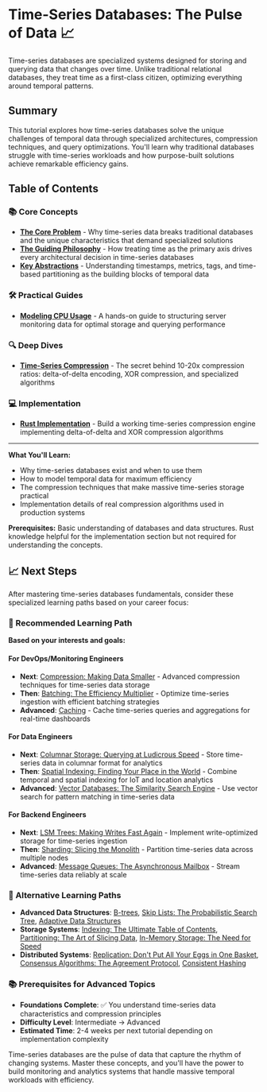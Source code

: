 # Time-Series Databases: The Pulse of Data 📈

Time-series databases are specialized systems designed for storing and querying data that changes over time. Unlike traditional relational databases, they treat time as a first-class citizen, optimizing everything around temporal patterns.

## Summary

This tutorial explores how time-series databases solve the unique challenges of temporal data through specialized architectures, compression techniques, and query optimizations. You'll learn why traditional databases struggle with time-series workloads and how purpose-built solutions achieve remarkable efficiency gains.

## Table of Contents

### 📚 Core Concepts
- **[The Core Problem](01-concepts-01-the-core-problem.md)** - Why time-series data breaks traditional databases and the unique characteristics that demand specialized solutions
- **[The Guiding Philosophy](01-concepts-02-the-guiding-philosophy.md)** - How treating time as the primary axis drives every architectural decision in time-series databases  
- **[Key Abstractions](01-concepts-03-key-abstractions.md)** - Understanding timestamps, metrics, tags, and time-based partitioning as the building blocks of temporal data

### 🛠️ Practical Guides
- **[Modeling CPU Usage](02-guides-01-modeling-cpu-usage.md)** - A hands-on guide to structuring server monitoring data for optimal storage and querying performance

### 🔍 Deep Dives
- **[Time-Series Compression](03-deep-dive-01-time-series-compression.md)** - The secret behind 10-20x compression ratios: delta-of-delta encoding, XOR compression, and specialized algorithms

### 💻 Implementation
- **[Rust Implementation](04-rust-implementation.md)** - Build a working time-series compression engine implementing delta-of-delta and XOR compression algorithms

---

**What You'll Learn:**
- Why time-series databases exist and when to use them
- How to model temporal data for maximum efficiency  
- The compression techniques that make massive time-series storage practical
- Implementation details of real compression algorithms used in production systems

**Prerequisites:** Basic understanding of databases and data structures. Rust knowledge helpful for the implementation section but not required for understanding the concepts.

## 📈 Next Steps

After mastering time-series databases fundamentals, consider these specialized learning paths based on your career focus:

### 🎯 Recommended Learning Path

**Based on your interests and goals:**

#### For DevOps/Monitoring Engineers
- **Next**: [Compression: Making Data Smaller](../compression/README.md) - Advanced compression techniques for time-series data storage
- **Then**: [Batching: The Efficiency Multiplier](../batching/README.md) - Optimize time-series ingestion with efficient batching strategies
- **Advanced**: [Caching](../caching/README.md) - Cache time-series queries and aggregations for real-time dashboards

#### For Data Engineers
- **Next**: [Columnar Storage: Querying at Ludicrous Speed](../columnar-storage/README.md) - Store time-series data in columnar format for analytics
- **Then**: [Spatial Indexing: Finding Your Place in the World](../spatial-indexing-finding-your-place-in-the-world/README.md) - Combine temporal and spatial indexing for IoT and location analytics
- **Advanced**: [Vector Databases: The Similarity Search Engine](../vector-databases-the-similarity-search-engine/README.md) - Use vector search for pattern matching in time-series data

#### For Backend Engineers
- **Next**: [LSM Trees: Making Writes Fast Again](../lsm-trees-making-writes-fast-again/README.md) - Implement write-optimized storage for time-series ingestion
- **Then**: [Sharding: Slicing the Monolith](../sharding-slicing-the-monolith/README.md) - Partition time-series data across multiple nodes
- **Advanced**: [Message Queues: The Asynchronous Mailbox](../message-queues-the-asynchronous-mailbox/README.md) - Stream time-series data reliably at scale

### 🔗 Alternative Learning Paths

- **Advanced Data Structures**: [B-trees](../b-trees/README.md), [Skip Lists: The Probabilistic Search Tree](../skip-lists-the-probabilistic-search-tree/README.md), [Adaptive Data Structures](../adaptive-data-structures/README.md)
- **Storage Systems**: [Indexing: The Ultimate Table of Contents](../indexing-the-ultimate-table-of-contents/README.md), [Partitioning: The Art of Slicing Data](../partitioning-the-art-of-slicing-data/README.md), [In-Memory Storage: The Need for Speed](../in-memory-storage-the-need-for-speed/README.md)
- **Distributed Systems**: [Replication: Don't Put All Your Eggs in One Basket](../replication-dont-put-all-your-eggs-in-one-basket/README.md), [Consensus Algorithms: The Agreement Protocol](../consensus-algorithms-the-agreement-protocol/README.md), [Consistent Hashing](../consistent-hashing/README.md)

### 📚 Prerequisites for Advanced Topics

- **Foundations Complete**: ✅ You understand time-series data characteristics and compression principles
- **Difficulty Level**: Intermediate → Advanced
- **Estimated Time**: 2-4 weeks per next tutorial depending on implementation complexity

Time-series databases are the pulse of data that capture the rhythm of changing systems. Master these concepts, and you'll have the power to build monitoring and analytics systems that handle massive temporal workloads with efficiency.